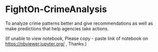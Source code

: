 # FightOn-CrimeAnalysis


To analyze crime patterns better and give recommendations as well as make predictions that help agencies take actions.

(If unable to view notebook, Please copy - paste link of notebook on https://nbviewer.jupyter.org/ , Thanks.)
